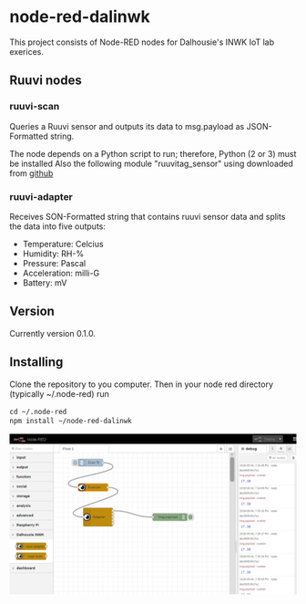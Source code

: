 # node-red-dalinwk
This project consists of Node-RED nodes for Dalhousie's INWK IoT lab exerices.

## Ruuvi nodes


### ruuvi-scan
Queries a Ruuvi sensor and outputs its data to msg.payload as JSON-Formatted string.

The node depends on a Python script to run; therefore, Python (2 or 3) must be installed
Also the following module "ruuvitag_sensor" using downloaded from [github](https://github.com/ttu/ruuvitag-sensor)


### ruuvi-adapter
Receives SON-Formatted string that contains ruuvi sensor data and splits the data into five outputs:
 - Temperature: Celcius
 - Humidity: RH-%
 - Pressure: Pascal
 - Acceleration: milli-G
 - Battery: mV


## Version
Currently version 0.1.0.

## Installing
Clone the repository to you computer. Then in your node red directory (typically ~/.node-red) run
```
cd ~/.node-red
npm install ~/node-red-dalinwk

```

![](images/screen1.png)
